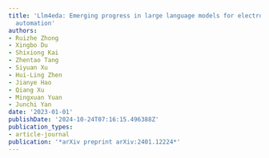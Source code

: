 ```yaml
---
title: 'Llm4eda: Emerging progress in large language models for electronic design
  automation'
authors:
- Ruizhe Zhong
- Xingbo Du
- Shixiong Kai
- Zhentao Tang
- Siyuan Xu
- Hui-Ling Zhen
- Jianye Hao
- Qiang Xu
- Mingxuan Yuan
- Junchi Yan
date: '2023-01-01'
publishDate: '2024-10-24T07:16:15.496388Z'
publication_types:
- article-journal
publication: '*arXiv preprint arXiv:2401.12224*'
---
```

